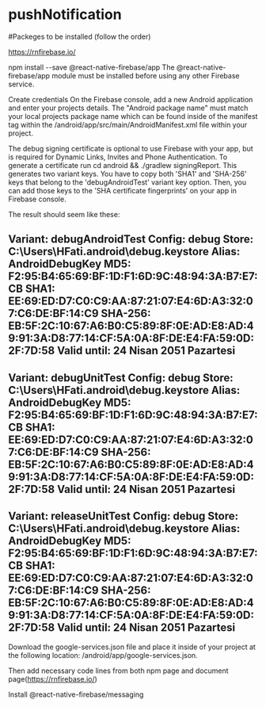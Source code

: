 # pushNotification

#Packeges to be installed (follow the order)

https://rnfirebase.io/

  npm install --save @react-native-firebase/app
  The @react-native-firebase/app module must be installed before using any other Firebase service.
  
  Create credentials
  On the Firebase console, add a new Android application and enter your projects details. 
  The "Android package name" must match your local projects package name which can be found
  inside of the manifest tag within the /android/app/src/main/AndroidManifest.xml file within your project.
  
  The debug signing certificate is optional to use Firebase with your app, but is required for Dynamic Links, 
  Invites and Phone Authentication. To generate a certificate run cd android && ./gradlew signingReport. 
  This generates two variant keys. You have to copy both 'SHA1' and 'SHA-256' keys that belong to the
  'debugAndroidTest' variant key option. Then, you can add those keys to the 'SHA certificate fingerprints' 
  on your app in Firebase console.
  
  The result should seem like these:
  
  Variant: debugAndroidTest
  Config: debug
  Store: C:\Users\HFati\.android\debug.keystore
  Alias: AndroidDebugKey
  MD5: F2:95:B4:65:69:BF:1D:F1:6D:9C:48:94:3A:B7:E7:CB
  SHA1: EE:69:ED:D7:C0:C9:AA:87:21:07:E4:6D:A3:32:07:C6:DE:BF:14:C9
  SHA-256: EB:5F:2C:10:67:A6:B0:C5:89:8F:0E:AD:E8:AD:49:91:3A:D8:77:14:CF:5A:0A:8F:DE:E4:FA:59:0D:2F:7D:58
  Valid until: 24 Nisan 2051 Pazartesi
  ----------
  Variant: debugUnitTest
  Config: debug
  Store: C:\Users\HFati\.android\debug.keystore
  Alias: AndroidDebugKey
  MD5: F2:95:B4:65:69:BF:1D:F1:6D:9C:48:94:3A:B7:E7:CB
  SHA1: EE:69:ED:D7:C0:C9:AA:87:21:07:E4:6D:A3:32:07:C6:DE:BF:14:C9
  SHA-256: EB:5F:2C:10:67:A6:B0:C5:89:8F:0E:AD:E8:AD:49:91:3A:D8:77:14:CF:5A:0A:8F:DE:E4:FA:59:0D:2F:7D:58
  Valid until: 24 Nisan 2051 Pazartesi
  ----------
  Variant: releaseUnitTest
  Config: debug
  Store: C:\Users\HFati\.android\debug.keystore
  Alias: AndroidDebugKey
  MD5: F2:95:B4:65:69:BF:1D:F1:6D:9C:48:94:3A:B7:E7:CB
  SHA1: EE:69:ED:D7:C0:C9:AA:87:21:07:E4:6D:A3:32:07:C6:DE:BF:14:C9
  SHA-256: EB:5F:2C:10:67:A6:B0:C5:89:8F:0E:AD:E8:AD:49:91:3A:D8:77:14:CF:5A:0A:8F:DE:E4:FA:59:0D:2F:7D:58
  Valid until: 24 Nisan 2051 Pazartesi
  ----------
  
  Download the google-services.json file and place it inside of your
  project at the following location: /android/app/google-services.json.
  
  Then add necessary code lines from both npm page and document page(https://rnfirebase.io/)

  Install @react-native-firebase/messaging

